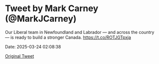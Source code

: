 # Tweet by Mark Carney (@MarkJCarney)

Our Liberal team in Newfoundland and Labrador — and across the country — is ready to build a stronger Canada. https://t.co/ROTJGTpxja

Date: 2025-03-24 02:08:38

[Original Tweet](https://x.com/MarkJCarney/status/1903992322099925205)
